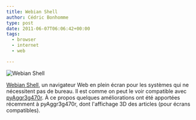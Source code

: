 ```yaml
---
title: Webian Shell
author: Cédric Bonhomme
type: post
date: 2011-06-07T06:06:42+00:00
tags:
  - browser
  - internet
  - web

---
```

![Webian Shell](/images/blog/2011/06/webian-shell.png)

[Webian Shell][1], un navigateur Web en plein écran pour les systèmes qui ne
nécessitent pas de bureau. Il est comme on peut le voir compatible avec
[pyAggr3g470r][2]. À ce propos quelques améliorations ont été apportées
récemment à pyAggr3g470r, dont l'affichage 3D des articles (pour écrans
compatibles).

 [1]: http://webian.org
 [2]: https://git.sr.ht/~cedric/pyAggr3g470r